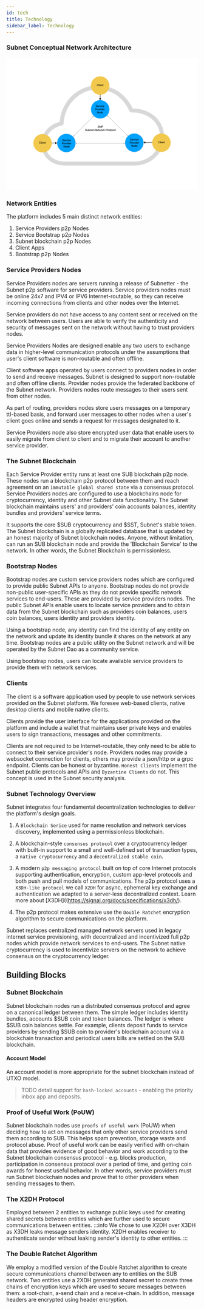 ```yaml
---
id: tech
title: Technology
sidebar_label: Technology
---
```


### Subnet Conceptual Network Architecture
![](/network_diagram.png)

### Network Entities

The platform includes 5 main distinct network entities:
1. Service Providers p2p Nodes
2. Service Bootstrap p2p Nodes
3. Subnet blockchain p2p Nodes
4. Client Apps
5. Bootstrap p2p Nodes

### Service Providers Nodes
Service Providers nodes are servers running a release of Subnetter - the Subnet p2p software for service providers. Service providers nodes must be online 24x7 and IPV4 or IPV6 Internet-routable, so they can receive incoming connections from clients and other nodes over the Internet.

Service providers do not have access to any content sent or received on the network between users. Users are able to verify the authenticity and security of messages sent on the network without having to trust providers nodes.

Service Providers Nodes are designed enable any two users to exchange data in higher-level communication protocols under the assumptions that user's client software is non-routable and often offline.

Client software apps operated by users connect to providers nodes in order to send and receive messages. Subnet is designed to support non-routable and often offline clients. Provider nodes provide the federated backbone of the Subnet network. Providers nodes route messages to their users sent from other nodes.

As part of routing, providers nodes store users messages on a temporary ttl-based basis, and forward user messages to other nodes when a user's client goes online and sends a request for messages designated to it.

Service Providers node also store encrypted user data that enable users to easily migrate from client to client and to migrate their account to another service provider.

### The Subnet Blockchain
Each Service Provider entity runs at least one SUB blockchain p2p node. These nodes run a blockchain p2p protocol between them and reach agreement on an `immutable global shared state` via a consensus protocol. Service Providers nodes are configured to use a blockchains node for cryptocurrency, identity and other Subnet data functionality. The Subnet blockchain maintains users' and providers' coin accounts balances, identity bundles and providers' service terms.

It supports the core $SUB cryptocurrency and $SST, Subnet's stable token. The Subnet blockchain is a globally replicated database that is updated by an honest majority of Subnet blockchain nodes. Anyone, without limitation, can run an SUB blockchain node and provide the 'Blockchain Service' to the network. In other words, the Subnet Blockchain is permissionless.

### Bootstrap Nodes
Bootstrap nodes are custom service providers nodes which are configured to provide public Subnet APIs to anyone. Bootstrap nodes do not provide non-public user-specific APIs as they do not provide specific network services to end-users. These are provided by service providers nodes. The public Subnet APIs enable users to locate service providers and to obtain data from the Subnet blockchain such as providers coin balances, users coin balances, users identity and providers identity.

Using a bootstrap node, any identity can find the identity of any entity on the network and update its identity bundle it shares on the network at any time. Bootstrap nodes are a public utility on the Subnet network and will be operated by the Subnet Dao as a community service.

Using bootstrap nodes, users can locate available service providers to provide them with network services.

### Clients
The client is a software application used by people to use network services provided on the Subnet platform. We foresee web-based clients, native desktop clients and mobile native clients.

Clients provide the user interface for the applications provided on the platform and include a wallet that maintains user private keys and enables users to sign transactions, messages and other commitments.

Clients are not required to be Internet-routable, they only need to be able to connect to their service provider's node. Providers nodes may provide a websocket connection for clients, others may provide a json/http or a grpc endpoint. Clients can be honest or byzantine. `Honest Clients` implement the Subnet public protocols and APIs and `Byzantine Clients` do not. This concept is used in the Subnet security analysis.

### Subnet Technology Overview

Subnet integrates four fundamental decentralization technologies to deliver the platform's design goals.

1. A `Blockchain Serice` used for name resolution and network services discovery, implemented using a permissionless blockchain.

2. A blockchain-style `consensus protocol` over a cryptocurrency ledger with built-in support to a small and well-defined set of transaction types, a `native cryptocurrency` and a `decentralized stable coin`.

3. A modern `p2p messaging protocol` built on top of core Internet protocols supporting authentication, encryption, custom app-level protocols and both push and pull models of communications. The p2p protocol uses a `X3DH-like protocol` we call `X2DH` for async, ephemeral key exchange and authentication we adapted to a server-less decentralized context. Learn more about [X3DH]((https://signal.org/docs/specifications/x3dh/).

4. The p2p protocol makes extensive use the `Double Ratchet` encryption algorithm to secure communications on the platform.

Subnet replaces centralized managed network servers used in legacy internet service provisioning, with decentralized and incentivized full p2p nodes which provide network services to end-users. The Subnet native cryptocurrency is used to incentivize servers on the network to achieve consensus on the cryptocurrency ledger.

## Building Blocks

### Subnet Blockchain
Subnet blockchain nodes run a distributed consensus protocol and agree on a canonical ledger between them. The simple ledger includes identity bundles, accounts $SUB coin and token balances. The ledger is where $SUB coin balances settle. For example, clients deposit funds to service providers by sending $SUB coin to provider's blockchain account via a blockchain transaction and periodical users bills are settled on the SUB blockchain.

#### Account Model
An account model is more appropriate for the subnet blockchain instead of UTXO model.

> TODO detail support for `hash-locked accounts` - enabling the priority inbox app and deposits.

### Proof of Useful Work (PoUW)
Subnet blockchain nodes use `proofs of useful work` (PoUW) when deciding how to act on messages that only other service providers send them according to SUB. This helps spam prevention, storage waste and protocol abuse. Proof of useful work can be easily verified with on-chain data that provides evidence of good behavior and work according to the Subnet blockchain consensus protocol - e.g. blocks production, participation in consensus protocol over a period of time, and getting coin awards for honest useful behavior. In other words, service providers must run Subnet blockchain nodes and prove that to other providers when sending messages to them.

### The X2DH Protocol
Employed between 2 entities to exchange public keys used for creating shared secrets between entities which are further used to secure communications between entities.
:::info
We chose to use X2DH over X3DH as X3DH leaks message senders identity. X2DH enables receiver to authenticate sender without leaking sender's identity to other entities.
:::

### The Double Ratchet Algorithm
We employ a modified version of the Double Ratchet algorithm to create secure communications channel between any to entities on the SUB network. Two entities use a 2XDH generated shared secret to create three chains of encryption keys which are used to secure messages between them: a root-chain, a-send chain and a receive-chain. In addition, message headers are encrypted using header encryption.
